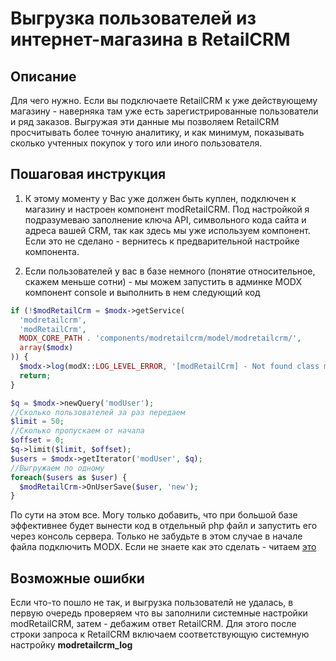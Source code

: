 # Выгрузка пользователей из интернет-магазина в RetailCRM

## Описание

Для чего нужно.  Если вы подключаете RetailCRM к уже действующему магазину - наверняка там уже есть зарегистрированные пользователи и ряд заказов.  Выгружая эти данные мы позволяем RetailCRM просчитывать более точную аналитику, и как минимум, показывать сколько учтенных покупок у того или иного пользователя.

## Пошаговая инструкция

1. К этому моменту у Вас уже должен быть куплен, подключен к магазину и настроен компонент modRetailCRM. Под настройкой я подразумеваю заполнение ключа API, символьного кода сайта и адреса вашей CRM, так как здесь мы уже используем компонент. Если это не сделано - вернитесь к предварительной настройке компонента.

2. Если пользователей у вас в базе немного (понятие относительное, скажем меньше сотни) - мы можем запустить в админке MODX компонент console и выполнить в нем следующий код

```php
if (!$modRetailCrm = $modx->getService(
  'modretailcrm',
  'modRetailCrm',
  MODX_CORE_PATH . 'components/modretailcrm/model/modretailcrm/',
  array($modx)
)) {
  $modx->log(modX::LOG_LEVEL_ERROR, '[modRetailCrm] - Not found class modRetailCrm');
  return;
}

$q = $modx->newQuery('modUser');
//Сколько пользователей за раз передаем
$limit = 50;
//Сколько пропускаем от начала
$offset = 0;
$q->limit($limit, $offset);
$users = $modx->getIterator('modUser', $q);
//Выгружаем по одному
foreach($users as $user) {
  $modRetailCrm->OnUserSave($user, 'new');
}
```

По сути на этом все. Могу только добавить, что при большой базе эффективнее будет вынести код в отдельный php файл и запустить его через консоль сервера. Только не забудьте в этом случае в начале файла подключить MODX. Если не знаете как это сделать - читаем [это][1]

[1]: https://modx.pro/development/3163

## Возможные ошибки

Если что-то пошло не так, и выгрузка пользователй не удалась, в первую очередь проверяем что вы заполнили системные настройки modRetailCRM, затем - дебажим ответ RetailCRM.
Для этого после строки запроса к RetailCRM включаем соответствующую системную настройку **modretailcrm_log**

